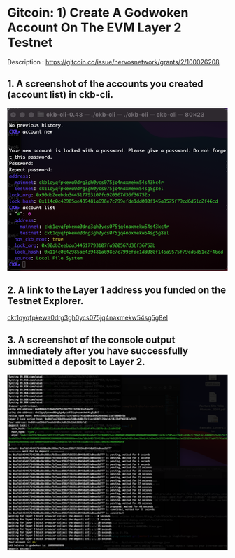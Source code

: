 # Gitcoin: 1) Create A Godwoken Account On The EVM Layer 2 Testnet

Description : https://gitcoin.co/issue/nervosnetwork/grants/2/100026208

## 1. A screenshot of the accounts you created (account list) in ckb-cli.

![Alt text](account_list.png "Account List")

## 2. A link to the Layer 1 address you funded on the Testnet Explorer.

[ckt1qyqfpkewa0drg3gh0ycs075jq4naxmekw54sg5g8el](https://explorer.nervos.org/aggron/address/ckt1qyqfpkewa0drg3gh0ycs075jq4naxmekw54sg5g8el)

## 3. A screenshot of the console output immediately after you have successfully submitted a deposit to Layer 2.

![Alt text](deposit_on_layer2.png "Deposit to Layer 2")
